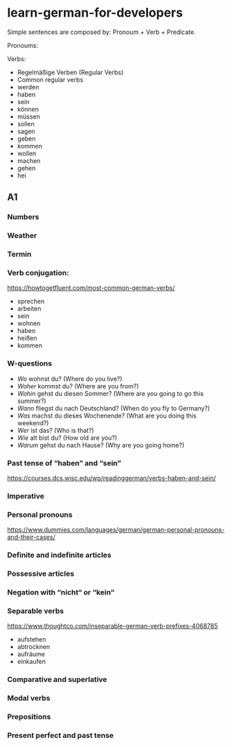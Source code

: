 # learn-german-for-developers

Simple sentences are composed by: Pronoum + Verb + Predicate.

Pronoums:

Verbs:
- Regelmäßige Verben (Regular Verbs)
- Common regular verbs
- werden
- haben
- sein
- können
- müssen
- sollen
- sagen
- geben
- kommen
- wollen
- machen
- gehen
- hei

## A1
### Numbers
### Weather
### Termin
### Verb conjugation:
https://howtogetfluent.com/most-common-german-verbs/
- sprechen
- arbeiten
- sein
- wohnen
- haben
- heißen
- kommen
### W-questions
- *Wo* wohnst du? (Where do you live?)
- *Woher* kommst du? (Where are you from?)
- *Wohin* gehst du diesen Sommer? (Where are you going to go this summer?)
- *Wann* fliegst du nach Deutschland? (When do you fly to Germany?)
- *Was* machst du dieses Wochenende? (What are you doing this weekend?)
- *Wer* ist das? (Who is that?)
- *Wie* alt bist du? (How old are you?)
- *Warum* gehst du nach Hause? (Why are you going home?)
### Past tense of “haben” and “sein”
https://courses.dcs.wisc.edu/wp/readinggerman/verbs-haben-and-sein/
### Imperative
### Personal pronouns
https://www.dummies.com/languages/german/german-personal-pronouns-and-their-cases/
### Definite and indefinite articles
### Possessive articles
### Negation with “nicht“ or “kein“
### Separable verbs
https://www.thoughtco.com/inseparable-german-verb-prefixes-4068785
- aufstehen
- abtrocknen
- aufräume
- einkaufen
### Comparative and superlative
### Modal verbs
### Prepositions
### Present perfect and past tense
